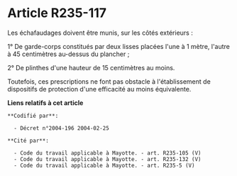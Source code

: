 # Article R235-117

Les échafaudages doivent être munis, sur les côtés extérieurs :

1° De garde-corps constitués par deux lisses placées l'une à 1 mètre, l'autre à 45 centimètres au-dessus du plancher ;

2° De plinthes d'une hauteur de 15 centimètres au moins.

Toutefois, ces prescriptions ne font pas obstacle à l'établissement de dispositifs de protection d'une efficacité au moins
équivalente.

**Liens relatifs à cet article**

	**Codifié par**:

	  - Décret n°2004-196 2004-02-25

	**Cité par**:

	  - Code du travail applicable à Mayotte. - art. R235-105 (V)
	  - Code du travail applicable à Mayotte. - art. R235-132 (V)
	  - Code du travail applicable à Mayotte. - art. R235-5 (V)
